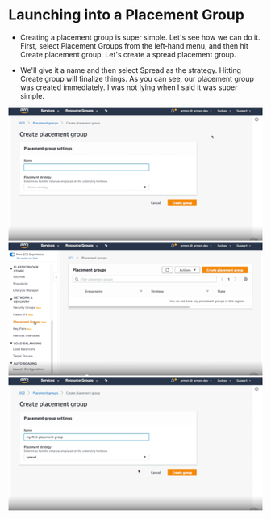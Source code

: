 # Launching into a Placement Group #

- Creating a placement group is super simple. Let's see how we can do it. First, select Placement Groups from the left‑hand menu, and then hit Create placement group. Let's create a spread placement group. 

- We'll give it a name and then select Spread as the strategy. Hitting Create group will finalize things. As you can see, our placement group was created immediately. I was not lying when I said it was super simple.

<img src="img/img1.png"/>
<img src="img/img2.png"/>
<img src="img/img3.png"/>
